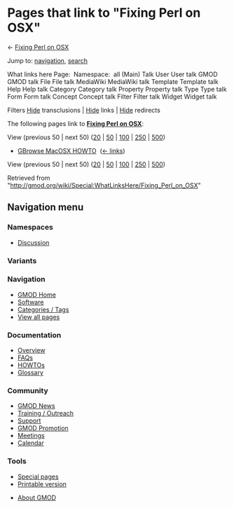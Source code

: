 <div id="mw-page-base" class="noprint">

</div>

<div id="mw-head-base" class="noprint">

</div>

<div id="content" class="mw-body" role="main">

<span id="top"></span>

<div id="mw-js-message" style="display:none;">

</div>



# <span dir="auto">Pages that link to "Fixing Perl on OSX"</span>

<div id="bodyContent">

<div id="contentSub">

← [Fixing Perl on OSX](/wiki/Fixing_Perl_on_OSX "Fixing Perl on OSX")

</div>

<div id="jump-to-nav" class="mw-jump">

Jump to: [navigation](#mw-navigation), [search](#p-search)

</div>

<div id="mw-content-text">

What links here Page:  Namespace:  all (Main) Talk User User talk GMOD
GMOD talk File File talk MediaWiki MediaWiki talk Template Template talk
Help Help talk Category Category talk Property Property talk Type Type
talk Form Form talk Concept Concept talk Filter Filter talk Widget
Widget talk

Filters
[Hide](/mediawiki/index.php?title=Special:WhatLinksHere/Fixing_Perl_on_OSX&hidetrans=1 "Special:WhatLinksHere/Fixing Perl on OSX")
transclusions \|
[Hide](/mediawiki/index.php?title=Special:WhatLinksHere/Fixing_Perl_on_OSX&hidelinks=1 "Special:WhatLinksHere/Fixing Perl on OSX")
links \|
[Hide](/mediawiki/index.php?title=Special:WhatLinksHere/Fixing_Perl_on_OSX&hideredirs=1 "Special:WhatLinksHere/Fixing Perl on OSX")
redirects

The following pages link to **[Fixing Perl on
OSX](/wiki/Fixing_Perl_on_OSX "Fixing Perl on OSX")**:

View (previous 50 \| next 50)
([20](/mediawiki/index.php?title=Special:WhatLinksHere/Fixing_Perl_on_OSX&limit=20 "Special:WhatLinksHere/Fixing Perl on OSX")
\|
[50](/mediawiki/index.php?title=Special:WhatLinksHere/Fixing_Perl_on_OSX&limit=50 "Special:WhatLinksHere/Fixing Perl on OSX")
\|
[100](/mediawiki/index.php?title=Special:WhatLinksHere/Fixing_Perl_on_OSX&limit=100 "Special:WhatLinksHere/Fixing Perl on OSX")
\|
[250](/mediawiki/index.php?title=Special:WhatLinksHere/Fixing_Perl_on_OSX&limit=250 "Special:WhatLinksHere/Fixing Perl on OSX")
\|
[500](/mediawiki/index.php?title=Special:WhatLinksHere/Fixing_Perl_on_OSX&limit=500 "Special:WhatLinksHere/Fixing Perl on OSX"))

- [GBrowse MacOSX
  HOWTO](/wiki/GBrowse_MacOSX_HOWTO "GBrowse MacOSX HOWTO") ‎
  <span class="mw-whatlinkshere-tools">([←
  links](/mediawiki/index.php?title=Special:WhatLinksHere&target=GBrowse+MacOSX+HOWTO "Special:WhatLinksHere"))</span>

View (previous 50 \| next 50)
([20](/mediawiki/index.php?title=Special:WhatLinksHere/Fixing_Perl_on_OSX&limit=20 "Special:WhatLinksHere/Fixing Perl on OSX")
\|
[50](/mediawiki/index.php?title=Special:WhatLinksHere/Fixing_Perl_on_OSX&limit=50 "Special:WhatLinksHere/Fixing Perl on OSX")
\|
[100](/mediawiki/index.php?title=Special:WhatLinksHere/Fixing_Perl_on_OSX&limit=100 "Special:WhatLinksHere/Fixing Perl on OSX")
\|
[250](/mediawiki/index.php?title=Special:WhatLinksHere/Fixing_Perl_on_OSX&limit=250 "Special:WhatLinksHere/Fixing Perl on OSX")
\|
[500](/mediawiki/index.php?title=Special:WhatLinksHere/Fixing_Perl_on_OSX&limit=500 "Special:WhatLinksHere/Fixing Perl on OSX"))

</div>

<div class="printfooter">

Retrieved from
"<http://gmod.org/wiki/Special:WhatLinksHere/Fixing_Perl_on_OSX>"

</div>

<div id="catlinks" class="catlinks catlinks-allhidden">

</div>

<div class="visualClear">

</div>

</div>

</div>

<div id="mw-navigation">

## Navigation menu

<div id="mw-head">



<div id="left-navigation">

<div id="p-namespaces" class="vectorTabs" role="navigation"
aria-labelledby="p-namespaces-label">

### Namespaces


- <span id="ca-talk"><a
  href="/mediawiki/index.php?title=Talk:Fixing_Perl_on_OSX&amp;action=edit&amp;redlink=1"
  accesskey="t"
  title="Discussion about the content page [t]">Discussion</a></span>

</div>

<div id="p-variants" class="vectorMenu emptyPortlet" role="navigation"
aria-labelledby="p-variants-label">

### 

### Variants[](#)

<div class="menu">

</div>

</div>

</div>





</div>

</div>

</div>

<div id="mw-panel">

<div id="p-logo" role="banner">

<a href="/wiki/Main_Page"
style="background-image: url(http://gmod.org/images/GMOD-cogs.png);"
title="Visit the main page"></a>

</div>

<div id="p-Navigation" class="portal" role="navigation"
aria-labelledby="p-Navigation-label">

### Navigation

<div class="body">

- <span id="n-GMOD-Home">[GMOD Home](/wiki/Main_Page)</span>
- <span id="n-Software">[Software](/wiki/GMOD_Components)</span>
- <span id="n-Categories-.2F-Tags">[Categories /
  Tags](/wiki/Categories)</span>
- <span id="n-View-all-pages">[View all
  pages](/wiki/Special:AllPages)</span>

</div>

</div>

<div id="p-Documentation" class="portal" role="navigation"
aria-labelledby="p-Documentation-label">

### Documentation

<div class="body">

- <span id="n-Overview">[Overview](/wiki/Overview)</span>
- <span id="n-FAQs">[FAQs](/wiki/Category:FAQ)</span>
- <span id="n-HOWTOs">[HOWTOs](/wiki/Category:HOWTO)</span>
- <span id="n-Glossary">[Glossary](/wiki/Glossary)</span>

</div>

</div>

<div id="p-Community" class="portal" role="navigation"
aria-labelledby="p-Community-label">

### Community

<div class="body">

- <span id="n-GMOD-News">[GMOD News](/wiki/GMOD_News)</span>
- <span id="n-Training-.2F-Outreach">[Training /
  Outreach](/wiki/Training_and_Outreach)</span>
- <span id="n-Support">[Support](/wiki/Support)</span>
- <span id="n-GMOD-Promotion">[GMOD
  Promotion](/wiki/GMOD_Promotion)</span>
- <span id="n-Meetings">[Meetings](/wiki/Meetings)</span>
- <span id="n-Calendar">[Calendar](/wiki/Calendar)</span>

</div>

</div>

<div id="p-tb" class="portal" role="navigation"
aria-labelledby="p-tb-label">

### Tools

<div class="body">

- <span id="t-specialpages"><a href="/wiki/Special:SpecialPages" accesskey="q"
  title="A list of all special pages [q]">Special pages</a></span>
- <span id="t-print"><a
  href="/mediawiki/index.php?title=Special:WhatLinksHere/Fixing_Perl_on_OSX&amp;printable=yes"
  rel="alternate" accesskey="p"
  title="Printable version of this page [p]">Printable version</a></span>

</div>

</div>

</div>

</div>

<div id="footer" role="contentinfo">

- <span id="footer-places-about">[About
  GMOD](/wiki/GMOD:About "GMOD:About")</span>

<!-- -->






</div>

